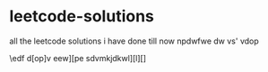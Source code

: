 # leetcode-solutions
all the leetcode solutions i have done till now
npdwfwe dw
vs' vdop
 
 \edf d[op]v eew][pe sdvmkjdkwl][l][]
